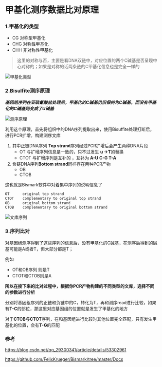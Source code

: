 # 甲基化测序数据比对原理



### 1.甲基化的类型

+ CG 对称型甲基化
+ CHG 对称性甲基化
+ CHH 非对称性甲基化

> 这里的对称与否，主要是看DNA双链中，对应位置的两个C碱基是否呈现中心对称的；如果是对称的话两条链的C甲基化信息也是完全一样的

![甲基化类型](https://user-images.githubusercontent.com/39325949/66695515-239ac900-ecf5-11e9-93fb-a91785c0409e.png)

### 2.Bisulfite测序原理

***基因组序列在亚硫氰酸盐处理后，甲基化的C碱基仍旧保持为C碱基，而没有甲基化的C碱基则变成了U碱基***

![测序原理](https://user-images.githubusercontent.com/39325949/66695516-24335f80-ecf5-11e9-9000-eafb0209ff4e.png)

利用这个原理，首先将组织中的DNA序列提取出来，使用Bisuffite处理打断后，进行PCR扩增，构建测序文库

1. 其中正链DNA序列 **Top strand**序列经过PCR扩增后会产生两种DNA片段
   + OT 与扩增序列信息是一致的，只不过发生 **u ->T**的替换
   + CTOT 与扩增序列是互补的 ，互补为 **A-U C-G T-A**
2. 负链DNA序列**Bottom strand**同样存在两种PCR产物
   + OB
   + CTOB

这也就是Bismark软件中对着集中序列的说明信息了

```bash
OT      original top strand
CTOT    complementary to original top strand
OB      original bottom strand
CTOB    complementary to original bottom strand
```



![文库序列](https://user-images.githubusercontent.com/39325949/66695520-2990aa00-ecf5-11e9-96fb-806465ae811f.png)



### 3.序列比对

对基因组测序得到了这些序列的信息后，没有甲基化的C碱基，在测序后得到的碱基可能是A或者T，但大部分都是T；

例如

+ OT和OB序列 则是T
+ CTOT和CTOB则是A

**所以在接下来的比对过程中，根据你PCR产物构建的不同类型的文库，选择不同的参数进行分析**

分别将基因组序列的正链和负链中的C，转化为T，再和测序read进行比较，如果有**T-C**的部位，那这里对应基因组的位置就是发生了甲基化的地方

对于**CTOB与CTOT**序列，在和基因组进行比较时其他位置完全匹配，只有发生甲基化的位置，会有**T-G**的匹配



### 参考

https://blog.csdn.net/qq_29300341/article/details/53302961

https://github.com/FelixKrueger/Bismark/tree/master/Docs

